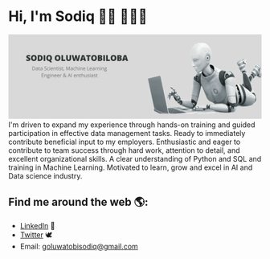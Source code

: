 # Hi, I'm Sodiq 👋🏾 👨🏾‍💻

<img src="https://github.com/dotserver/dotserver/blob/main/Add%20a%20heading.png" alt="banner that says Sodiq Oluwatobiloba - data scientist, machine learning engineer and an Artificial Intelligence enthusiast ">
I'm driven to expand my experience through hands-on training and guided participation in effective data management tasks. Ready to immediately contribute beneficial input to my employers. Enthusiastic and eager to contribute to team success through hard work, attention to detail, and excellent organizational skills. A clear understanding of Python and SQL and training in Machine Learning. Motivated to learn, grow and excel in AI and Data science industry.


## Find me around the web 🌎:
- <a href="https://www.linkedin.com/in/sodiq-oluwatobiloba/">LinkedIn</a> 💼
- <a href="https://twitter.com/goluwatobisodiq">Twitter</a> 🕊
- Email: goluwatobisodiq@gmail.com

<!---
dotserver/dotserver is a ✨ special ✨ repository because its `README.md` (this file) appears on your GitHub profile.
You can click the Preview link to take a look at your changes.
--->
